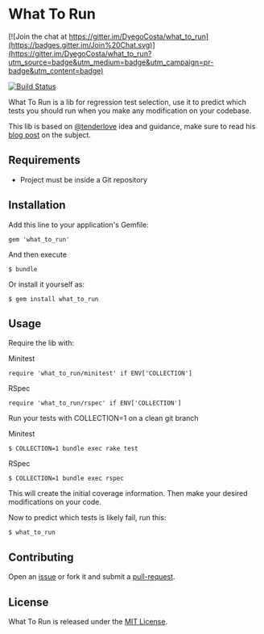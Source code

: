 # What To Run

[![Join the chat at https://gitter.im/DyegoCosta/what_to_run](https://badges.gitter.im/Join%20Chat.svg)](https://gitter.im/DyegoCosta/what_to_run?utm_source=badge&utm_medium=badge&utm_campaign=pr-badge&utm_content=badge)

[![Build Status](https://travis-ci.org/DyegoCosta/what_to_run.svg?branch=master)](https://travis-ci.org/DyegoCosta/what_to_run)

What To Run is a lib for regression test selection, use it to predict which tests you should run when you make any modification on your codebase.

This lib is based on [@tenderlove](https://github.com/tenderlove) idea and guidance, make sure to read his [blog post](http://tenderlovemaking.com/2015/02/13/predicting-test-failues.html) on the subject.

## Requirements

- Project must be inside a Git repository

## Installation

Add this line to your application's Gemfile:

```
gem 'what_to_run'
```

And then execute

```
$ bundle
```

Or install it yourself as:

```
$ gem install what_to_run
```

## Usage

Require the lib with:

Minitest

```
require 'what_to_run/minitest' if ENV['COLLECTION']
```

RSpec

```
require 'what_to_run/rspec' if ENV['COLLECTION']
```

Run your tests with COLLECTION=1 on a clean git branch

Minitest

```
$ COLLECTION=1 bundle exec rake test
```

RSpec

```
$ COLLECTION=1 bundle exec rspec
```

This will create the initial coverage information. Then make your desired modifications on your code.

Now to predict which tests is likely fail, run this:

```
$ what_to_run
```

## Contributing

Open an [issue](https://github.com/DyegoCosta/what_to_run/issues) or fork it and submit a [pull-request](https://help.github.com/articles/using-pull-requests/).

## License

What To Run is released under the [MIT License](http://www.opensource.org/licenses/MIT).
